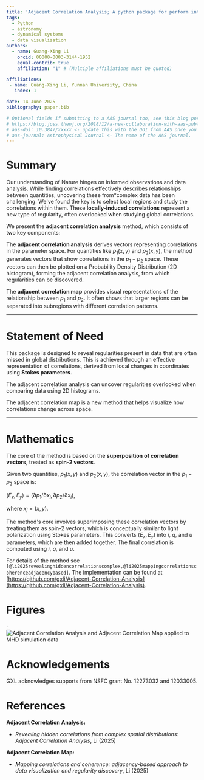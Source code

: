 ```yaml
---
title: 'Adjacent Correlation Analysis; A python package for perform interactive data visualizations using adjacency informaiton'
tags:
  - Python
  - astronomy
  - dynamical systems
  - data visualization
authors:
  - name: Guang-Xing Li
    orcid: 00000-0003-3144-1952
    equal-contrib: true
    affiliation: "1" # (Multiple affiliations must be quoted)

affiliations:
 - name: Guang-Xing Li, Yunnan University, China
   index: 1

date: 14 June 2025
bibliography: paper.bib

# Optional fields if submitting to a AAS journal too, see this blog post:
# https://blog.joss.theoj.org/2018/12/a-new-collaboration-with-aas-publishing
# aas-doi: 10.3847/xxxxx <- update this with the DOI from AAS once you know it.
# aas-journal: Astrophysical Journal <- The name of the AAS journal.
---
```

# Summary

Our understanding of Nature hinges on informed observations and data analysis. While finding correlations effectively describes relationships between quantities, uncovering these from*complex data has been challenging. We've found the key is to select local regions and study the correlations within them. These **locally-induced correlations** represent a new type of regularity, often overlooked when studying global correlations.

We present the **adjacent correlation analysis** method, which consists of two key components:

The **adjacent correlation analysis** derives vectors representing correlations in the parameter space. For quantities like $p_1(x, y)$ and $p_2(x, y)$, the method generates vectors that show correlations in the $p_1-p_2$ space. These vectors can then be plotted on a Probability Density Distribution (2D histogram), forming the adjacent correlation analysis, from which regularities can be discovered.

The **adjacent correlation map** provides visual representations of the relationship between $p_1$ and $p_2$. It often shows that larger regions can be separated into subregions with different correlation patterns.

---

# Statement of Need

This package is designed to reveal regularities present in data that are often missed in global distributions. This is achieved through an effective representation of correlations, derived from local changes in coordinates using **Stokes parameters**.

The adjacent correlation analysis can uncover regularities overlooked when comparing data using 2D histograms.

The adjacent correlation map is a new method that helps visualize how correlations change across space.

---

# Mathematics

The core of the method is based on the **superposition of correlation vectors**, treated as **spin-2 vectors**.

Given two quantities, $p_1(x, y)$ and $p_2(x, y)$, the correlation vector in the $p_1-p_2$ space is:

$(E_x, E_y) = (\partial p_1 / \partial x_i, \partial p_2 / \partial x_i)$,

where $x_i = (x, y)$.

The method's core involves superimposing these correlation vectors by treating
them as spin-2 vectors, which is conceptually similar to light polarization
using Stokes parameters. This converts $(E_x, E_y)$ into $i$, $q$, and $u$
parameters, which are then added together. The final correlation is computed
using $i$, $q$, and $u$.



For details of the method see `[@li2025revealinghiddencorrelationscomplex,@li2025mappingcorrelationscoherenceadjacencybased]`. The implementation
can be found at [https://github.com/gxli/Adjacent-Correlation-Analysis](https://github.com/gxli/Adjacent-Correlation-Analysis).


<!-- Citations to entries in paper.bib should be in
[rMarkdown](http://rmarkdown.rstudio.com/authoring_bibliographies_and_citations.html)
format. -->



<!-- If you want to cite a software repository URL (e.g. something on GitHub without a preferred
citation) then you can do it with the example BibTeX entry below for @fidgit.

For a quick reference, the following citation commands can be used:
- `@author:2001`  ->  "Author et al. (2001)"
- `[@author:2001]` -> "(Author et al., 2001)"
- `[@author1:2001; @author2:2001]` -> "(Author1 et al., 2001; Author2 et al., 2002)" -->

# Figures


-![Adjacent Correlation Analysis and Adjacent Correlation Map applied to MHD
simulation data](images/illus_website.png)

<!-- 
Figures can be included like this:
![Caption for example figure.\label{fig:example}](figure.png)
and referenced from text using \autoref{fig:example}.

Figure sizes can be customized by adding an optional second parameter:
![Caption for example figure.](figure.png){ width=20% } -->

# Acknowledgements

GXL acknowledges supports from NSFC grant No. 12273032 and 12033005.

# References

**Adjacent Correlation Analysis:**

* *Revealing hidden correlations from complex spatial distributions: Adjacent Correlation Analysis*, Li (2025)

**Adjacent Correlation Map:**

* *Mapping correlations and coherence: adjacency-based approach to data visualization and regularity discovery*, Li (2025)